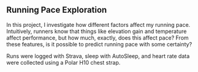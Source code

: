 ## Running Pace Exploration
In this project, I investigate how different factors affect my running pace. Intuitively, runners know that things like elevation gain and temperature affect performance, but how much, exactly, does this affect pace? From these features, is it possible to predict running pace with some certainty?

Runs were logged with Strava, sleep with AutoSleep, and heart rate data were collected using a Polar H10 chest strap.

